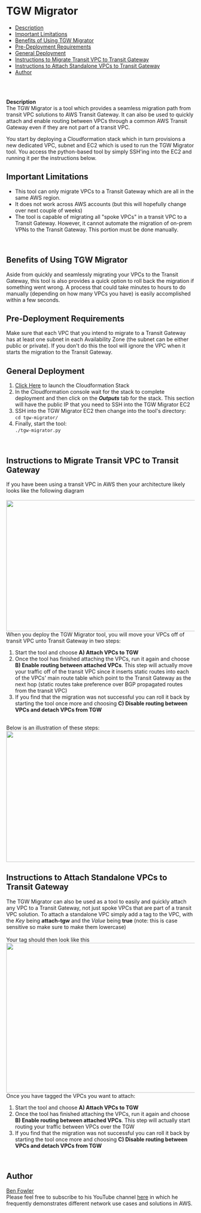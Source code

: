 # TGW Migrator

- [Description](#description)
- [Important Limitations](#limitations)
- [Benefits of Using TGW Migrator](#benefits)
- [Pre-Deployment Requirements](#requirements)
- [General Deployment](#deployment)
- [Instructions to Migrate Transit VPC to Transit Gateway](#transitvpc)
- [Instructions to Attach Standalone VPCs to Transit Gateway](#taggedvpc)
- [Author](#author)
<br>

<br>
<a name="description"></a>

<b>Description</b><br>
The TGW Migrator is a tool which provides a seamless migration path from transit VPC solutions to AWS Transit Gateway. It can also be used to quickly attach and enable routing between VPCs through a common AWS Transit Gateway even if they are not part of a transit VPC.

You start by deploying a Cloudformation stack which in turn provisions a new dedicated VPC, subnet and EC2 which is used to run the TGW Migrator tool. You access the python-based tool by simply SSH'ing into the EC2 and running it per the instructions below.
<br>
<a name="limitations"></a>

## Important Limitations<br>
- This tool can only migrate VPCs to a Transit Gateway which are all in the same AWS region.
- It does not work across AWS accounts (but this will hopefully change over next couple of weeks)
- The tool is capable of migrating all "spoke VPCs" in a transit VPC to a Transit Gateway. However, it cannot automate the migration of on-prem VPNs to the Transit Gateway. This portion must be done manually.
<br>
<a name="benefits"></a>

## Benefits of Using TGW Migrator<br>
Aside from quickly and seamlessly migrating your VPCs to the Transit Gateway, this tool is also provides a quick option to roll back the migration if something went wrong. A process that could take minutes to hours to do manually (depending on how many VPCs you have) is easily accomplished within a few seconds.
<br>
<a name="requirements"></a>

## Pre-Deployment Requirements<br>
Make sure that each VPC that you intend to migrate to a Transit Gateway has at least one subnet in each Availability Zone (the subnet can be either public or private). If you don't do this the tool will ignore the VPC when it starts the migration to the Transit Gateway.
<br>
<a name="deployment">
  
## General Deployment
<ol>
  <li> <a href="https://console.aws.amazon.com/cloudformation/home?#/stacks/new?stackName=TGW-Migrator&templateURL=https://s3.amazonaws.com/secure-options/tgw-migrator-cf.json">Click Here</a> to launch the Cloudformation Stack
  </li> 
  <li>
    In the Cloudformation console wait for the stack to complete deployment and then click on the <b><i>Outputs</i></b> tab for the stack. This section will have the public IP that you need to SSH into the TGW Migrator EC2
  </li>
  <li>
    SSH into the TGW Migrator EC2 then change into the tool's directory:<br>
    <code>cd tgw-migrator/</code>
  </li>
  <li>
    Finally, start the tool:<br>
    <code>./tgw-migrator.py</code>
  </li>
 </ol>
 <br>
  <a name="transitvpc"></a>
  
 ## Instructions to Migrate Transit VPC to Transit Gateway<br>
 If you have been using a transit VPC in AWS then your architecture likely looks like the following diagram<br>
 <br>
 <img src="https://github.com/secureoptions/transit-gateway-migrator/raw/master/Illustrations/Figure1.PNG" align="center" width="700" height="350"/>
 <br>
 When you deploy the TGW Migrator tool, you will move your VPCs off of transit VPC unto Transit Gateway in two steps:
 <ol>
  <li> Start the tool and choose <b>A) Attach VPCs to TGW</b></li>
  <li> Once the tool has finished attaching the VPCs, run it again and choose <b>B) Enable routing between attached VPCs</b>. This step will actually move your traffic off of the transit VPC since it inserts static routes into each of the VPCs' main route table which point to the Transit Gateway as the next hop (static routes take preference over BGP propagated routes from the transit VPC)</li>
  <li> If you find that the migration was not successful you can roll it back by starting the tool once more and choosing <b>C) Disable routing between VPCs and detach VPCs from TGW</b></li>
  </ol>
 <br>
 Below is an illustration of these steps:
 <img src="https://github.com/secureoptions/transit-gateway-migrator/raw/master/Illustrations/Figure2.PNG" align="center" width="700" height="350"/>
 <br>
  <a name="taggedvpc"></a>
  
## Instructions to Attach Standalone VPCs to Transit Gateway
The TGW Migrator can also be used as a tool to easily and quickly attach any VPC to a Transit Gateway, not just spoke VPCs that are part of a transit VPC solution. To attach a standalone VPC simply add a tag to the VPC, with the <i>Key</i> being <b>attach-tgw</b> and the <i>Value</i> being <b>true</b> (note: this is case sensitive so make sure to make them lowercase)
<br>
<br>
Your tag should then look like this<br>
 <img src="https://github.com/secureoptions/transit-gateway-migrator/raw/master/Illustrations/Figure3.PNG" align="center" width="700" height="400"/>
<br>
Once you have tagged the VPCs you want to attach:
<ol>
  <li>Start the tool and choose <b>A) Attach VPCs to TGW</b></li>
  <li>Once the tool has finished attaching the VPCs, run it again and choose <b>B) Enable routing between attached VPCs</b>. This step will actually start routing your traffic between VPCs over the TGW</li>
  <li> If you find that the migration was not successful you can roll it back by starting the tool once more and choosing <b>C) Disable routing between VPCs and detach VPCs from TGW</b></li>
  </ol>
<br>
<a name="author"></a>

## Author
<a href="https://www.linkedin.com/in/fowlerbenjamin/">Ben Fowler</a>
<br>
Please feel free to subscribe to his YouTube channel <a href="https://www.youtube.com/channel/UCQ5TipUHtc2LKLVEvCkzCvg">here</a> in which he frequently demonstrates different network use cases and solutions in AWS.
